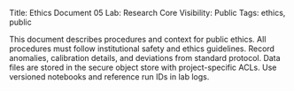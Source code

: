 Title: Ethics Document 05
Lab: Research Core
Visibility: Public
Tags: ethics, public

This document describes procedures and context for public ethics.
All procedures must follow institutional safety and ethics guidelines.
Record anomalies, calibration details, and deviations from standard protocol.
Data files are stored in the secure object store with project-specific ACLs.
Use versioned notebooks and reference run IDs in lab logs.
